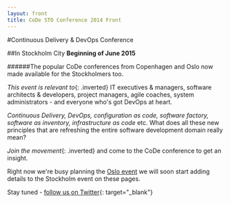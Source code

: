 ```yaml
---
layout: front
title: CoDe STO Conference 2014 Front
---
```


#Continuous Delivery & DevOps Conference

##In Stockholm City
__Beginning of June 2015__

######The popular CoDe conferences from Copenhagen and Oslo now made available for the Stockholmers too.

_This event is relevant to_{: .inverted} IT executives & managers, software architects & developers, project managers, agile coaches, system administrators - and everyone who's got DevOps at heart.

_Continuous Delivery, DevOps, configuration as code, software factory, software as inventory, infrastructure as code_ etc.  What does all these new principles that are refreshing the entire software development domain really mean?

_Join the movement_{: .inverted} and come to the CoDe conference to get an insight.

Right now we're busy planning the [Oslo event](http://www.code-conf.com/osl15) we will soon start adding details to the Stockholm event on these pages.

Stay tuned - [follow us on Twitter](http://www.twitter.com/codesthlm/){: target="_blank"}